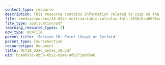 ```yaml
---
content_type: resource
description: This resource contains information related to cusp on the cycloid.
file: /media/courses/18-02sc-multivariable-calculus-fall-2010/bca8693ceb5b6b22e5aeadb272a9d9a6_MIT18_02SC_notes_10.pdf
file_type: application/pdf
learning_resource_types: []
ocw_type: OCWFile
parent_title: 'Session 18: Point (Cusp) on Cycloid'
parent_type: CourseSection
resourcetype: Document
title: MIT18_02SC_notes_10.pdf
uid: bca8693c-eb5b-6b22-e5ae-adb272a9d9a6
---
```

